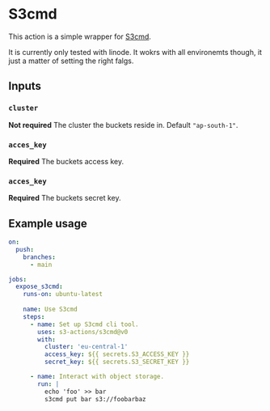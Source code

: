 # S3cmd

This action is a simple wrapper for [S3cmd](https://s3tools.org/s3cmd). 

It is currently only tested with linode. It wokrs with all environemts though, it just a matter of setting the right falgs.

## Inputs

### `cluster`

**Not required** The cluster the buckets reside in. Default `"ap-south-1"`.

### `acces_key`

**Required**  The buckets access key.

### `acces_key`

**Required**  The buckets secret key.
## Example usage


```yml
on:
  push:
    branches:
      - main

jobs:
  expose_s3cmd:
    runs-on: ubuntu-latest
    
    name: Use S3cmd
    steps:
      - name: Set up S3cmd cli tool.
        uses: s3-actions/s3cmd@v0
        with:
          cluster: 'eu-central-1'
          access_key: ${{ secrets.S3_ACCESS_KEY }}
          secret_key: ${{ secrets.S3_SECRET_KEY }}

      - name: Interact with object storage.
        run: |
          echo 'foo' >> bar
          s3cmd put bar s3://foobarbaz

```
